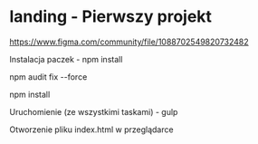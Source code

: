 ﻿# landing - Pierwszy projekt

https://www.figma.com/community/file/1088702549820732482

Instalacja paczek - npm install

npm audit fix --force

npm install

Uruchomienie (ze wszystkimi taskami) - gulp

Otworzenie pliku index.html w przeglądarce



